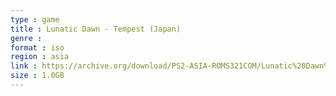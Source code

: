 ```yaml
---
type : game
title : Lunatic Dawn - Tempest (Japan)
genre : 
format : iso
region : asia
link : https://archive.org/download/PS2-ASIA-ROMS321COM/Lunatic%20Dawn%20-%20Tempest%20%28Japan%29.7z
size : 1.0GB
---
```

